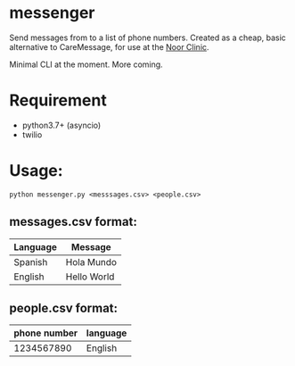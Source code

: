 # messenger

Send messages from to a list of phone numbers. Created as a cheap, basic alternative to CareMessage, for use at the [Noor Clinic](https://slonoorfoundation.org/).

Minimal CLI at the moment. More coming.

# Requirement
- python3.7+ (asyncio)
- twilio

# Usage:
`python messenger.py <messsages.csv> <people.csv>`

## messages.csv format:
| Language | Message |
|----------|---------|
| Spanish | Hola Mundo |
| English | Hello World |

## people.csv format:
| phone number | language |
|--------------|----------|
| 1234567890 | English |
